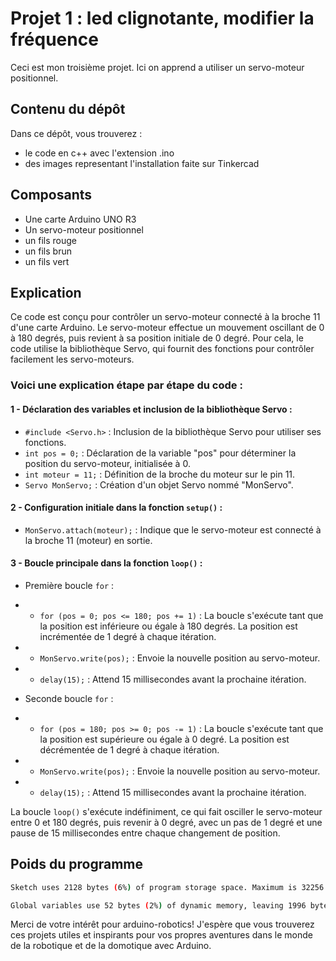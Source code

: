 # Projet 1 : led clignotante, modifier la fréquence
Ceci est mon troisième projet. Ici on apprend a utiliser un servo-moteur positionnel.


## Contenu du dépôt
Dans ce dépôt, vous trouverez :

- le code en c++ avec l'extension .ino
- des images representant l'installation faite sur Tinkercad

## Composants
- Une carte Arduino UNO R3
- Un servo-moteur positionnel
- un fils rouge
- un fils brun
- un fils vert

## Explication 
Ce code est conçu pour contrôler un servo-moteur connecté à la broche 11 d'une carte Arduino. Le servo-moteur effectue un mouvement oscillant de 0 à 180 degrés, puis revient à sa position initiale de 0 degré. Pour cela, le code utilise la bibliothèque Servo, qui fournit des fonctions pour contrôler facilement les servo-moteurs.

### Voici une explication étape par étape du code :

#### 1 - Déclaration des variables et inclusion de la bibliothèque Servo :

- `#include <Servo.h>` : Inclusion de la bibliothèque Servo pour utiliser ses fonctions.
- `int pos = 0;` : Déclaration de la variable "pos" pour déterminer la position du servo-moteur, initialisée à 0.
- `int moteur = 11;` : Définition de la broche du moteur sur le pin 11.
- `Servo MonServo;` : Création d'un objet Servo nommé "MonServo".

#### 2 - Configuration initiale dans la fonction `setup()` :

- `MonServo.attach(moteur);` : Indique que le servo-moteur est connecté à la broche 11 (moteur) en sortie.

#### 3 - Boucle principale dans la fonction `loop()` :

- Première boucle `for` :
- - `for (pos = 0; pos <= 180; pos += 1)` : La boucle s'exécute tant que la position est inférieure ou égale à 180 degrés. La position est incrémentée de 1 degré à chaque itération.
- - `MonServo.write(pos);` : Envoie la nouvelle position au servo-moteur.
- - `delay(15);` : Attend 15 millisecondes avant la prochaine itération.

- Seconde boucle `for` :
- - `for (pos = 180; pos >= 0; pos -= 1)` : La boucle s'exécute tant que la position est supérieure ou égale à 0 degré. La position est décrémentée de 1 degré à chaque itération.
- - `MonServo.write(pos);` : Envoie la nouvelle position au servo-moteur.
- - `delay(15);` : Attend 15 millisecondes avant la prochaine itération.

La boucle `loop()` s'exécute indéfiniment, ce qui fait osciller le servo-moteur entre 0 et 180 degrés, puis revenir à 0 degré, avec un pas de 1 degré et une pause de 15 millisecondes entre chaque changement de position.

## Poids du programme
```sh
Sketch uses 2128 bytes (6%) of program storage space. Maximum is 32256 bytes.

Global variables use 52 bytes (2%) of dynamic memory, leaving 1996 bytes for local variables. Maximum is 2048 bytes.
```


Merci de votre intérêt pour arduino-robotics! J'espère que vous trouverez ces projets utiles et inspirants pour vos propres aventures dans le monde de la robotique et de la domotique avec Arduino.